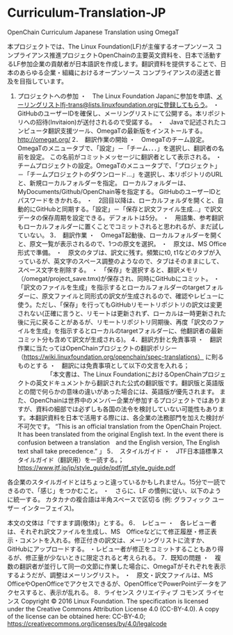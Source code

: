 # Curriculum-Translation-JP
OpenChain Curriculum Japanese Translation using OmegaT

本プロジェクトでは、The Linux Foundation(LF)が主催するオープンソース コンプライアンス推進プロジェクトOpenChainの主要英文資料を、日本で活動するLF参加企業の貢献者が日本語訳を作成します。翻訳資料を提供することで、日本のあらゆる企業・組織におけるオープンソース コンプライアンスの浸透と普及を目指しています。
1.	プロジェクトへの参加
・　The Linux Foundation Japanに参加を申請、メーリングリストlfj-trans@lists.linuxfoundation.orgに登録してもらう。
・　GitHubのユーザーIDを確保し、メーリングリストにて公開する。本リポジトリへの招待(Invitaion)が送付されるので受諾する。
・　Javaで記述されたコンピュータ翻訳支援ツール、OmegaTの最新版をインストールする。 http://omegat.org/
2．　翻訳作業の開始
・　OmegaTのチーム設定。OmegaTのメニュータブで、「設定」－「チーム．．．」を選択し、翻訳者の名前を設定。 この名前がコミットメッセージに翻訳者として表示される。
・　チームプロジェクトの設定。OmegaTのメニュータブで、「プロジェクト」－「チームプロジェクトのダウンロード...」を選択し、本リポジトリのURLと、新規ローカルフォルダーを指定。 ローカルフォルダーは、MyDocuments/Github/OpenChain等を指定する。 GitHubのユーザーIDとパスワードをきかれる。
・　2回目以降は、ローカルフォルダを開くと、自動的にGitHubと同期する。「設定」－「保存と訳文ファイル生成...」で訳文データの保存周期を設定できる。デフォルトは5分。
・　用語集、参考翻訳もローカルフォルダーに置くことでコミットされると思われるが、まだ試していない。
3．　翻訳作業
・　OmegaT起動後、ローカルフォルダーを開くと、原文一覧が表示されるので、1つの原文を選択。
・　原文は、MS Office形式で準備。
・　原文のタブは、訳文に残す。頻繁にt0, t1などのタブが入っているが、英文字のスペース調整のようなので、タブはそのままにして、スペース文字を削除する。
・　「保存」を選択すると、翻訳メモリ（/omegat/project_save.tmx)が保存され、同時にGitHubにコミット。
・　「訳文のファイルを生成」を指示するとローカルフォルダーのtargetフォルダーに、原文ファイルと同形式の訳文が生成されるので、確認やレビューに使う。ただし、「保存」を行ってもGitHubリモートリポジトリの訳文は変更されない(正確に言うと、リモートは更新されず、ローカルは一時更新された後に元に戻ることがあるが、リモートリポジトリ同期後、再度「訳文のファイルを生成」を指示するとローカルのtargetフォルダーに、他翻訳者の最新コミット分も含めて訳文が生成される)。
4．翻訳方針と免責事項
・　翻訳作業に当たってはOpenChainプロジェクトの翻訳ポリシー（https://wiki.linuxfoundation.org/openchain/spec-translations） に則るものとする
・　翻訳には免責事項として以下の文言を入れる；
　　 　　　「本文書は、The Linux FoundationにおけるOpenChainプロジェクトの英文ドキュメントから翻訳された公式の翻訳版です。翻訳版と英語版との間で何らかの意味の違いがあった場合には、英語版が優先されます。
また、OpenChainは世界中のメンバー企業が参加するプロジェクトではありますが、資料の細部では必ずしも各国の法令を検討していない可能性もあります。本翻訳資料を日本で活用する際には、各企業の法務部門を加えた検討が不可欠です。
“This is an official translation from the OpenChain Project. It has been translated from the original English text. In the event there is confusion between a translation　and the English version, The English text shall take precedence.” 」
5．　スタイルガイド
・　JTF日本語標準スタイルガイド（翻訳用）を一読する。；
https://www.jtf.jp/jp/style_guide/pdf/jtf_style_guide.pdf

  各企業のスタイルガイドとはちょっと違っているかもしれません。15分で一読できるので、「感じ」をつかむこと。 
・　さらに、LF の慣例に従い、以下のように統一する。
  カタカナの複合語は半角スペースで区切る (例: グラフィック ユーザー インターフェイス)。
  
  本文の文体は「ですます調(敬体)」とする。
6．　レビュー
・　各レビュー者は、それぞれ訳文ファイルを生成し、MS　Officeなどにて修正履歴・修正表示・コメントを入れる。修正付きの訳文は、メーリングリストに流すか、GitHubにアップロードする。
・レビュー者が修正をコミットすることもあり得るが、修正量が少ないときに限定されると考えられる。
7．既知の問題
・　複数の翻訳者が並行して同一の文節に作業した場合に、OmegaTがそれぞれを表示するようだが、調整はメーリングリスト。
・　原文・訳文ファイルは、MS OfficeやOpenOfficeでアクセスできるが、OpenOfficeでPowerPointデータをアクセスすると、表示が乱れる。
8．ライセンス
クリエイティブ コモンズ ライセンス
Copyright © 2016 Linux Foundation. The specification is licensed under the Creative Commons Attribution License 4.0 (CC-BY-4.0). A copy of the license can be obtained here: CC-BY-4.0; https://creativecommons.org/licenses/by/4.0/legalcode
